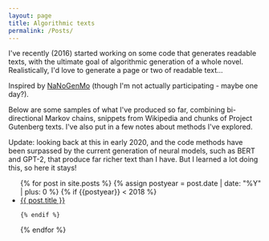 ```yaml
---
layout: page
title: Algorithmic texts
permalink: /Posts/
---
```


I've recently (2016) started working on some code that generates readable texts, with the ultimate goal of algorithmic generation of a whole novel. Realistically, I'd love to generate a page or two of readable text... 

Inspired by [NaNoGenMo](https://github.com/NaNoGenMo/2016) (though I'm not actually participating - maybe one day?).

Below are some samples of what I've produced so far, combining bi-directional Markov chains, snippets from Wikipedia and chunks of Project Gutenberg texts. I've also put in a few notes about methods I've explored.

Update: looking back at this in early 2020, and the code methods have been surpassed by the current generation of neural models, such as BERT and GPT-2, that produce far richer text than I have. But I learned a lot doing this, so here it stays!


<ul>
  {% for post in site.posts %}
    {% assign postyear = post.date | date: "%Y" | plus: 0 %}
    {% if {{postyear}} < 2018 %}
    <li>
        <a href="{{ post.url }}">{{ post.title }}</a>
    </li>
        
    {% endif %}   
  {% endfor %}
</ul>
